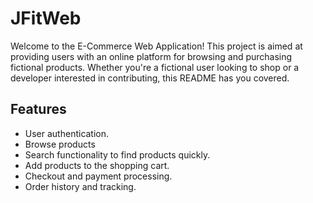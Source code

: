 # JFitWeb

Welcome to the E-Commerce Web Application! This project is aimed at providing users with an online platform for browsing 
and purchasing fictional products. Whether you're a fictional user looking to shop or a developer interested in contributing, 
this README has you covered.

## Features

- User authentication.
- Browse products
- Search functionality to find products quickly.
- Add products to the shopping cart.
- Checkout and payment processing.
- Order history and tracking.
